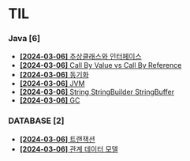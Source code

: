 # TIL
 
### Java [6]
- [**[2024-03-06]**  추상클래스와 인터페이스](https://github.com/A-lass/TIL/blob/main/Java/추상클래스와_인터페이스.md)
- [**[2024-03-06]**  Call By Value vs Call By Reference](https://github.com/A-lass/TIL/blob/main/Java/Call_By_Value_vs_Call_By_Reference.md)
- [**[2024-03-06]**  동기화](https://github.com/A-lass/TIL/blob/main/Java/동기화.md)
- [**[2024-03-06]**  JVM](https://github.com/A-lass/TIL/blob/main/Java/JVM.md)
- [**[2024-03-06]**  String StringBuilder StringBuffer](https://github.com/A-lass/TIL/blob/main/Java/String_StringBuilder_StringBuffer.md)
- [**[2024-03-06]**  GC](https://github.com/A-lass/TIL/blob/main/Java/GC.md)
### DATABASE [2]
- [**[2024-03-06]**  트랜잭션](https://github.com/A-lass/TIL/blob/main/DATABASE/트랜잭션.md)
- [**[2024-03-06]**  관계 데이터 모델](https://github.com/A-lass/TIL/blob/main/DATABASE/관계_데이터_모델.md)
